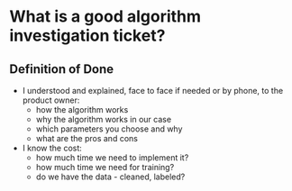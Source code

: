 # What is a good algorithm investigation ticket?

## Definition of Done

- I understood and explained, face to face if needed or by phone, to the product owner:
    - how the algorithm works
    - why the algorithm works in our case
    - which parameters you choose and why
    - what are the pros and cons
- I know the cost:
    - how much time we need to implement it?
    - how much time we need for training?
    - do we have the data - cleaned, labeled?
